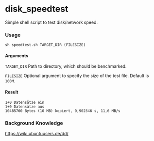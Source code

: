 # disk_speedtest

Simple shell script to test disk/network speed.

### Usage

```
sh speedtest.sh TARGET_DIR (FILESIZE)
```

#### Arguments
`TARGET_DIR` Path to directory, which should be benchmarked.

`FILESIZE` Optional argument to specify the size of the test file. Default is `100M`.

#### Result

```
1+0 Datensätze ein
1+0 Datensätze aus
10485760 Bytes (10 MB) kopiert, 0,902346 s, 11,6 MB/s
```

### Background Knowledge
https://wiki.ubuntuusers.de/dd/